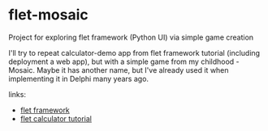 # flet-mosaic
Project for exploring flet framework (Python UI) via simple game creation

I'll try to repeat calculator-demo app from flet framework tutorial (including 
deployment a web app), but with a simple game from my childhood - Mosaic.
Maybe it has another name, but I've already used it when implementing it in 
Delphi many years ago.

links:
- [flet framework](https://flet.dev)
- [flet calculator tutorial](https://flet.dev/docs/tutorials/python-calculator)
